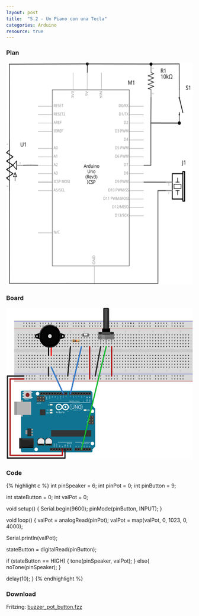 ```yaml
---
layout: post
title:  "5.2 - Un Piano con una Tecla"
categories: Arduino
resource: true
---
```


### Plan

<div class="schaltplan">
	<img src="/images/fritzing/arduino/buzzer_pot_button_Schaltplan.svg" width="800" height="600" alt="wiring plan" />
</div>

### Board

<img src="/images/fritzing/arduino/buzzer_pot_button_Steckplatine.svg" width="584" height="409" alt="bread board" />

### Code

{% highlight c %}
int pinSpeaker = 6;
int pinPot = 0;
int pinButton = 9;

int stateButton = 0;
int valPot = 0;
 
void setup()
{
  Serial.begin(9600);
  pinMode(pinButton, INPUT);
}
 
void loop()
{
  valPot = analogRead(pinPot);
  valPot = map(valPot, 0, 1023, 0, 4000);

  Serial.println(valPot);

  stateButton = digitalRead(pinButton);

  if (stateButton == HIGH) {
    tone(pinSpeaker, valPot);
  }
  else{
    noTone(pinSpeaker);
  }

  delay(10);
}
{% endhighlight %}

### Download

Fritzing: [buzzer_pot_button.fzz](/images/fritzing/arduino/buzzer_pot_button.fzz)

